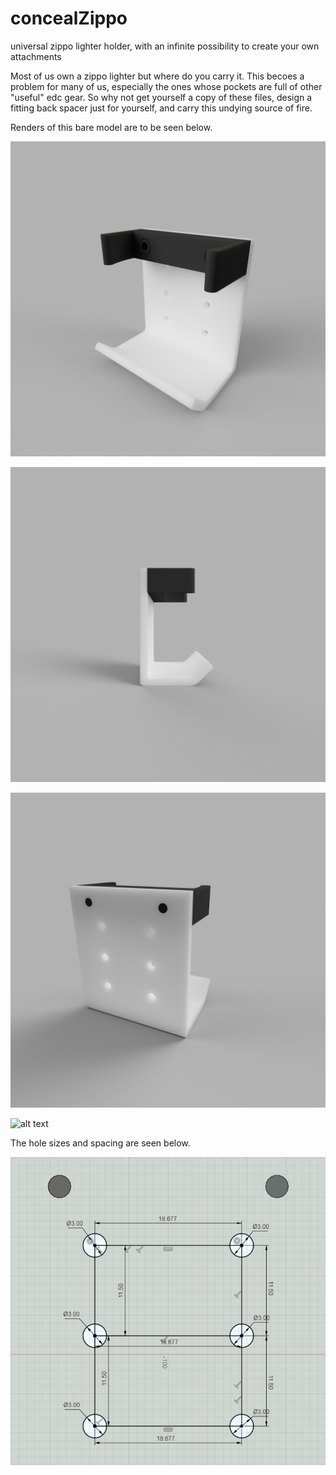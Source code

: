 # concealZippo
universal zippo lighter holder, with an infinite possibility to create your own attachments

Most of us own a zippo lighter but where do you carry it. This becoes a problem for many of us, especially the ones whose pockets are full of other "useful" edc gear. So why not get yourself a copy of these files, design a fitting back spacer just for yourself, and carry this undying source of fire.

Renders of this bare model are to be seen below.

![alt text](https://github.com/Micr0wave3/concealZippo/blob/main/renders/zippo_carry_front.png?raw=true)

![alt text](https://github.com/Micr0wave3/concealZippo/blob/main/renders/zippo_carry_side.png?raw=true)

![alt text](https://github.com/Micr0wave3/concealZippo/blob/main/renders/zippo_carry_back.png?raw=true)

![alt text](https://github.com/Micr0wave3/concealZippo/blob/main/renders/zippo_carry_irl.png?raw=true)

The hole sizes and spacing are seen below.

![alt text](https://github.com/Micr0wave3/concealZippo/blob/main/renders/Dimensions.png?raw=true)

